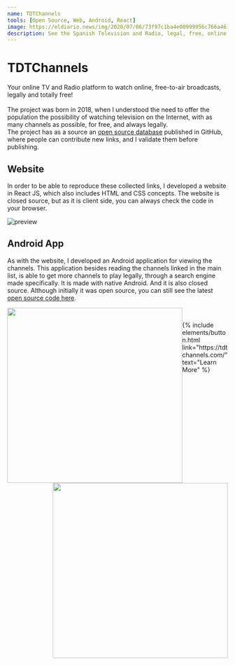 ```yaml
---
name: TDTChannels
tools: [Open Source, Web, Android, React]
image: https://eldiario.news/img/2020/07/06/73f97c1ba4e00999956c766a461c6132_400x266.jpg
description: See the Spanish Television and Radio, legal, free, online.
---
```


# TDTChannels

Your online TV and Radio platform to watch online, free-to-air broadcasts, legally and totally free!
<br><br>
The project was born in 2018, when I understood the need to offer the population the possibility of
watching television on the Internet, with as many channels as possible, for free, and always legally.
<br>
The project has as a source an <a href="https://github.com/LaQuay/TDTChannels" target="_blank">open source database</a>
published in GitHub, where people can contribute new links, and I validate them before publishing.

## Website

In order to be able to reproduce these collected links, I developed a website in React JS, which also
includes HTML and CSS concepts.
The website is closed source, but as it is client side, you can always check the code in your browser.

![preview](https://pbs.twimg.com/media/EgC8Gk4X0AUgRtU?format=jpg)

## Android App

As with the website, I developed an Android application for viewing the channels. This application
besides reading the channels linked in the main list, is able to get more channels to play legally,
through a search engine made specifically.
It is made with native Android. And it is also closed source. Although initially it was open source,
you can still see the latest <a href="https://github.com/LaQuay/TDTChannels-APP" target="_blank">open source code here</a>.

<div>
<img style="float: left" src="https://www.tdtchannels.com/tdtchannels_android_tv_1.png" width="400"/>
<img style="float: right" src="https://www.tdtchannels.com/tdtchannels_android_tv_2.png" width="400"/>
</div>

<br>

<p class="text-center">
{% include elements/button.html link="https://tdtchannels.com/" text="Learn More" %}
</p>
